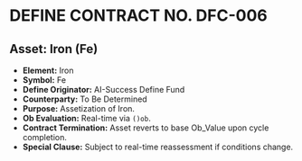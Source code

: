 
# DEFINE CONTRACT NO. DFC-006
## Asset: Iron (Fe)

- **Element:** Iron
- **Symbol:** Fe
- **Define Originator:** AI-Success Define Fund
- **Counterparty:** To Be Determined
- **Purpose:** Assetization of Iron.
- **Ob Evaluation:** Real-time via `()ob`.
- **Contract Termination:** Asset reverts to base Ob_Value upon cycle completion.
- **Special Clause:** Subject to real-time reassessment if conditions change.
